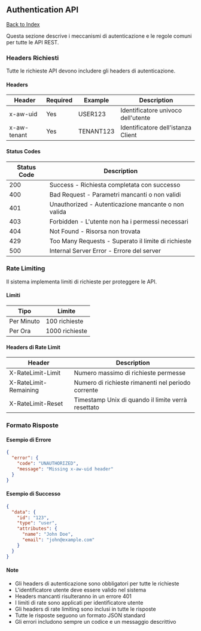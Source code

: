 ## Authentication API

[Back to Index](./README.md)

Questa sezione descrive i meccanismi di autenticazione e le regole comuni per tutte le API REST.

### Headers Richiesti

Tutte le richieste API devono includere gli headers di autenticazione.

#### Headers

| Header      | Required | Example   | Description                        |
| ----------- | -------- | --------- | ---------------------------------- |
| x-aw-uid    | Yes      | USER123   | Identificatore univoco dell'utente |
| x-aw-tenant | Yes      | TENANT123 | Identificatore dell'istanza Client |

#### Status Codes

| Status Code | Description                                         |
| ----------- | --------------------------------------------------- |
| 200         | Success - Richiesta completata con successo         |
| 400         | Bad Request - Parametri mancanti o non validi       |
| 401         | Unauthorized - Autenticazione mancante o non valida |
| 403         | Forbidden - L'utente non ha i permessi necessari    |
| 404         | Not Found - Risorsa non trovata                     |
| 429         | Too Many Requests - Superato il limite di richieste |
| 500         | Internal Server Error - Errore del server           |

### Rate Limiting

Il sistema implementa limiti di richieste per proteggere le API.

#### Limiti

| Tipo       | Limite         |
| ---------- | -------------- |
| Per Minuto | 100 richieste  |
| Per Ora    | 1000 richieste |

#### Headers di Rate Limit

| Header                | Description                                        |
| --------------------- | -------------------------------------------------- |
| X-RateLimit-Limit     | Numero massimo di richieste permesse               |
| X-RateLimit-Remaining | Numero di richieste rimanenti nel periodo corrente |
| X-RateLimit-Reset     | Timestamp Unix di quando il limite verrà resettato |

### Formato Risposte

#### Esempio di Errore

```json
{
  "error": {
    "code": "UNAUTHORIZED",
    "message": "Missing x-aw-uid header"
  }
}
```

#### Esempio di Successo

```json
{
  "data": {
    "id": "123",
    "type": "user",
    "attributes": {
      "name": "John Doe",
      "email": "john@example.com"
    }
  }
}
```

#### Note

- Gli headers di autenticazione sono obbligatori per tutte le richieste
- L'identificatore utente deve essere valido nel sistema
- Headers mancanti risulteranno in un errore 401
- I limiti di rate sono applicati per identificatore utente
- Gli headers di rate limiting sono inclusi in tutte le risposte
- Tutte le risposte seguono un formato JSON standard
- Gli errori includono sempre un codice e un messaggio descrittivo
